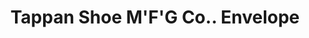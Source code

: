 ---
doi: 10.7916/D8N02JP8
date_other: '1895'
date_other_textual: '1895'
form: printed ephemera
genre:
- Envelopes
name:
- Tappan Shoe M'F'G Co.
object_in_context_url: https://biggert.cul.columbia.edu/items/view/ave_biggert_01750
subject_hierarchical_geographic:
- Muncie, Indiana, United States
subject_name:
- Tappan Shoe M'F'G Co.
title: Tappan Shoe M'F'G Co.. Envelope
sort_title: Tappan Shoe M'F'G Co.. Envelope
call_number: ave_biggert_01750
coordinates:
- 40.19333333333333,-85.38805555555557
pid: ave_biggert_01750
identifiers: ave_biggert_01750
thumbnail: https://derivativo-2.library.columbia.edu/iiif/2/ldpd:490875/full/!256,256/0/native.jpg
permalink: "/biggert/ave_biggert_01750/"
layout: iiif-image-page
---
